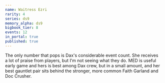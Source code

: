 ```yaml
---
name: Waitress Ezri
rarity: 4
series: ds9
memory_alpha: ds9
bigbook_tier: 8
events: 12
in_portal: true
published: true
---
```


The only number that pops is Dax's considerable event count. She receives a lot of praise from players, but I'm not seeing what they do. MED is useful early game and hers is best among Dax crew, but in a small amount, and her best gauntlet pair sits behind the stronger, more common Faith Garland and Doc Crusher.
